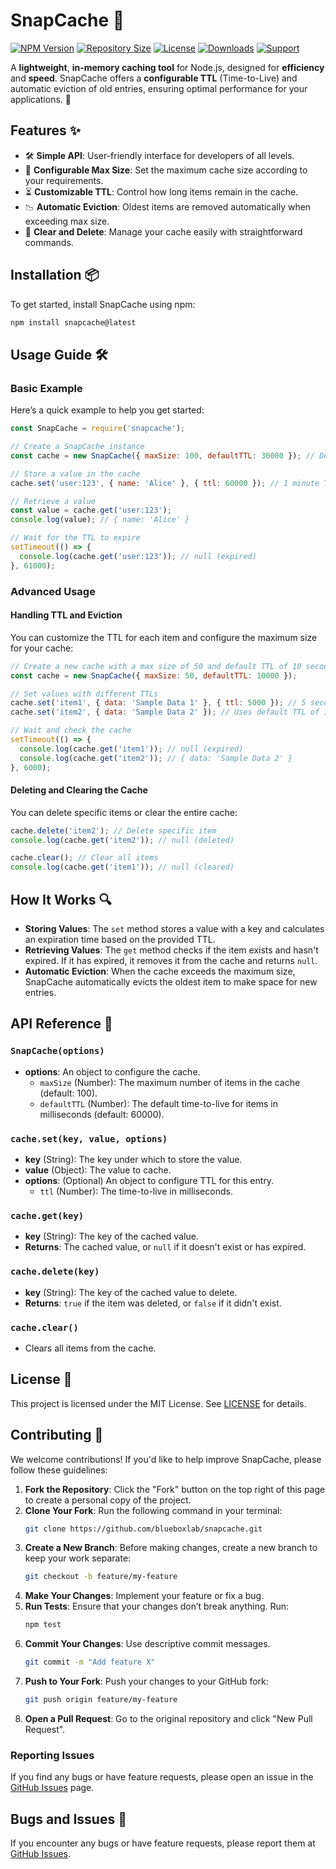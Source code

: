# SnapCache 🌟

[![NPM Version](https://img.shields.io/npm/v/snapcache?style=for-the-badge)](https://www.npmjs.com/package/snapcache)
[![Repository Size](https://img.shields.io/github/repo-size/Alpha5959/snapcache?style=for-the-badge)](https://github.com/Alpha5959/snapcache)
[![License](https://img.shields.io/npm/l/snapcache?style=for-the-badge)](https://opensource.org/licenses/MIT)
[![Downloads](https://img.shields.io/npm/dt/snapcache?style=for-the-badge)](https://www.npmjs.com/package/snapcache)
[![Support](https://img.shields.io/badge/Support-Discord-7289d9?style=for-the-badge&logo=discord)](https://discord.com/invite/Rw5gRVqSaK)

A **lightweight**, **in-memory caching tool** for Node.js, designed for **efficiency** and **speed**. SnapCache offers a **configurable TTL** (Time-to-Live) and automatic eviction of old entries, ensuring optimal performance for your applications. 🚀

## Features ✨

- 🛠️ **Simple API**: User-friendly interface for developers of all levels.
- 🔄 **Configurable Max Size**: Set the maximum cache size according to your requirements.
- ⏳ **Customizable TTL**: Control how long items remain in the cache.
- 📉 **Automatic Eviction**: Oldest items are removed automatically when exceeding max size.
- 🧹 **Clear and Delete**: Manage your cache easily with straightforward commands.

## Installation 📦

To get started, install SnapCache using npm:

```bash
npm install snapcache@latest
```

## Usage Guide 🛠️

### Basic Example

Here’s a quick example to help you get started:

```javascript
const SnapCache = require('snapcache');

// Create a SnapCache instance
const cache = new SnapCache({ maxSize: 100, defaultTTL: 30000 }); // Default TTL of 30 seconds

// Store a value in the cache
cache.set('user:123', { name: 'Alice' }, { ttl: 60000 }); // 1 minute TTL

// Retrieve a value
const value = cache.get('user:123');
console.log(value); // { name: 'Alice' }

// Wait for the TTL to expire
setTimeout(() => {
  console.log(cache.get('user:123')); // null (expired)
}, 61000);
```

### Advanced Usage

#### Handling TTL and Eviction

You can customize the TTL for each item and configure the maximum size for your cache:

```javascript
// Create a new cache with a max size of 50 and default TTL of 10 seconds
const cache = new SnapCache({ maxSize: 50, defaultTTL: 10000 });

// Set values with different TTLs
cache.set('item1', { data: 'Sample Data 1' }, { ttl: 5000 }); // 5 seconds TTL
cache.set('item2', { data: 'Sample Data 2' }); // Uses default TTL of 10 seconds

// Wait and check the cache
setTimeout(() => {
  console.log(cache.get('item1')); // null (expired)
  console.log(cache.get('item2')); // { data: 'Sample Data 2' }
}, 6000);
```

#### Deleting and Clearing the Cache

You can delete specific items or clear the entire cache:

```javascript
cache.delete('item2'); // Delete specific item
console.log(cache.get('item2')); // null (deleted)

cache.clear(); // Clear all items
console.log(cache.get('item1')); // null (cleared)
```

## How It Works 🔍

- **Storing Values**: The `set` method stores a value with a key and calculates an expiration time based on the provided TTL.
- **Retrieving Values**: The `get` method checks if the item exists and hasn't expired. If it has expired, it removes it from the cache and returns `null`.
- **Automatic Eviction**: When the cache exceeds the maximum size, SnapCache automatically evicts the oldest item to make space for new entries.

## API Reference 📜

### `SnapCache(options)`

- **options**: An object to configure the cache.
  - `maxSize` (Number): The maximum number of items in the cache (default: 100).
  - `defaultTTL` (Number): The default time-to-live for items in milliseconds (default: 60000).

### `cache.set(key, value, options)`

- **key** (String): The key under which to store the value.
- **value** (Object): The value to cache.
- **options**: (Optional) An object to configure TTL for this entry.
  - `ttl` (Number): The time-to-live in milliseconds.

### `cache.get(key)`

- **key** (String): The key of the cached value.
- **Returns**: The cached value, or `null` if it doesn't exist or has expired.

### `cache.delete(key)`

- **key** (String): The key of the cached value to delete.
- **Returns**: `true` if the item was deleted, or `false` if it didn't exist.

### `cache.clear()`

- Clears all items from the cache.

## License 📝

This project is licensed under the MIT License. See [LICENSE](LICENSE) for details.

## Contributing 🤝

We welcome contributions! If you'd like to help improve SnapCache, please follow these guidelines:

1. **Fork the Repository**: Click the "Fork" button on the top right of this page to create a personal copy of the project.
2. **Clone Your Fork**: Run the following command in your terminal:
   ```bash
   git clone https://github.com/blueboxlab/snapcache.git
   ```
3. **Create a New Branch**: Before making changes, create a new branch to keep your work separate:
   ```bash
   git checkout -b feature/my-feature
   ```
4. **Make Your Changes**: Implement your feature or fix a bug.
5. **Run Tests**: Ensure that your changes don’t break anything. Run:
   ```bash
   npm test
   ```
6. **Commit Your Changes**: Use descriptive commit messages.
   ```bash
   git commit -m "Add feature X"
   ```
7. **Push to Your Fork**: Push your changes to your GitHub fork:
   ```bash
   git push origin feature/my-feature
   ```
8. **Open a Pull Request**: Go to the original repository and click "New Pull Request".

### Reporting Issues
If you find any bugs or have feature requests, please open an issue in the [GitHub Issues](https://github.com/Alpha5959/snapcache/issues) page.

## Bugs and Issues 🐞

If you encounter any bugs or have feature requests, please report them at [GitHub Issues](https://github.com/Alpha5959/snapcache/issues).